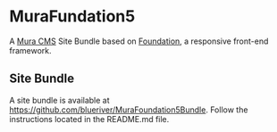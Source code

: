 # MuraFundation5
A [Mura CMS](http://www.getmura.com) Site Bundle based on [Foundation](http://foundation.zurb.com/), a responsive front-end framework.

## Site Bundle
A site bundle is available at https://github.com/blueriver/MuraFoundation5Bundle. Follow the instructions located in the README.md file.